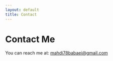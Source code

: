 ```yaml
---
layout: default
title: Contact
---
```


# Contact Me
You can reach me at: [mahdi78babaei@gmail.com](mailto:mahdi78babaei@gmail.com)
